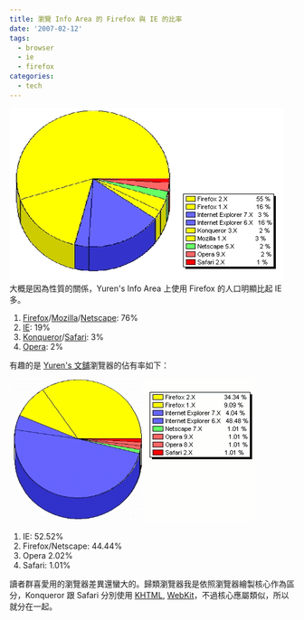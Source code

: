 ```yaml
---
title: 瀏覽 Info Area 的 Firefox 與 IE 的比率
date: '2007-02-12'
tags:
  - browser
  - ie
  - firefox
categories:
  - tech
---
```

[![Firefox vs IE](images/0.gif)](http://www.flickr.com/photos/yurenju/387859459/ "Photo Sharing")  
大概是因為性質的關係，Yuren's Info Area 上使用 Firefox 的人口明顯比起 IE 多。  

1.  [Firefox](http://www.mozilla.com/en-US/firefox/)/[Mozilla](http://www.mozilla.org/projects/seamonkey/)/[Netscape](http://browser.netscape.com/): 76%
2.  [IE](http://www.microsoft.com/windows/products/winfamily/ie/default.mspx): 19%
3.  [Konqueror](http://www.konqueror.org/)/[Safari](http://www.apple.com/safari/): 3%
4.  [Opera](http://www.opera.com/): 2%  
    

有趣的是 [Yuren's 文舖](http://yurenju.blogspot.com/)瀏覽器的佔有率如下：  
  
[![Yuren's 文舖：Firefox vs IE](images/1.gif)](http://www.flickr.com/photos/yurenju/387864775/)  
  

1.  IE: 52.52%
2.  Firefox/Netscape: 44.44%
3.  Opera 2.02%
4.  Safari: 1.01%  
    

讀者群喜愛用的瀏覽器差異還蠻大的。歸類瀏覽器我是依照瀏覽器繪製核心作為區分，Konqueror 跟 Safari 分別使用 [KHTML](http://khtml.info/), [WebKit](http://webkit.org/)，不過核心應屬類似，所以就分在一起。